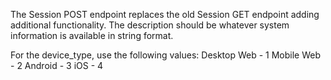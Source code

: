 The Session POST endpoint replaces the old Session GET endpoint adding additional functionality. The description
should be whatever system information is available in string format.

For the device_type, use the following values:
    Desktop Web - 1
    Mobile Web - 2
    Android - 3
    iOS - 4